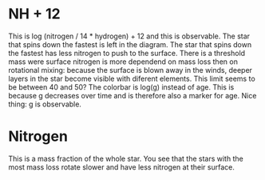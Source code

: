 # NH + 12

This is log (nitrogen / 14 * hydrogen) + 12 and this is observable. 
The star that spins down the fastest is left in the diagram. 
The star that spins down the fastest has less nitrogen to push to the surface. 
There is a threshold mass were surface nitrogen is more dependend on mass loss then on rotational mixing: because the surface is blown away in the winds, deeper layers in the star become visible with diferent elements. This limit seems to be between 40 and 50?
The colorbar is log(g) instead of age. This is because g decreases over time and is therefore also a marker for age. Nice thing: g is observable. 

# Nitrogen

This is a mass fraction of the whole star. You see that the stars with the most mass loss rotate slower and have less nitrogen at their surface. 